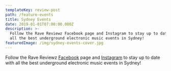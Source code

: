 ```yaml
---
templateKey: review-post
path: /feature-events
title: Sydney Events
date: 2019-01-01T07:00:00.000Z
description: >-
  Follow the Rave Reviewz Facebook page and Instagram to stay up to date with
  all the best underground electronic music events in Sydney!
featuredImage: /img/sydney-events-cover.jpg
---
```

Follow the Rave Reviewz [Facebook](https://www.facebook.com/ravereviewz/) page and [Instagram](https://www.instagram.com/ravereviewz/) to stay up to date with all the best underground electronic music events in Sydney!
